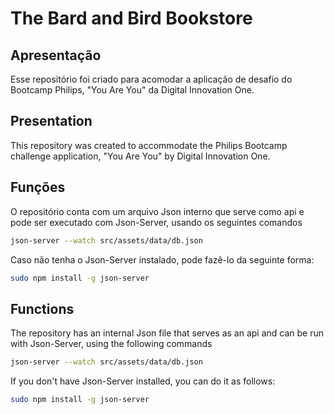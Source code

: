 # The Bard and Bird Bookstore

## Apresentação

Esse repositório foi criado para acomodar a aplicação de desafio do Bootcamp Philips, "You Are You" da Digital Innovation One.

## Presentation

This repository was created to accommodate the Philips Bootcamp challenge application, "You Are You" by Digital Innovation One.

## Funções

O repositório conta com um arquivo Json interno que serve como api e pode ser executado com Json-Server, usando os seguintes comandos

```sh
json-server --watch src/assets/data/db.json
```

Caso não tenha o Json-Server instalado, pode fazê-lo da seguinte forma:

```sh
sudo npm install -g json-server
```

## Functions 

The repository has an internal Json file that serves as an api and can be run with Json-Server, using the following commands

```sh
json-server --watch src/assets/data/db.json
```

If you don't have Json-Server installed, you can do it as follows:

```sh
sudo npm install -g json-server
```